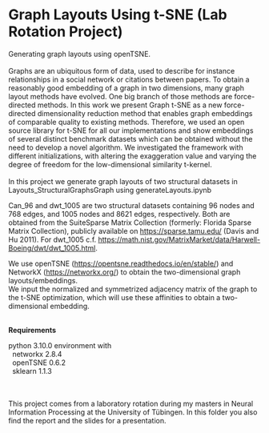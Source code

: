 # Graph Layouts Using t-SNE (Lab Rotation Project)

Generating graph layouts using openTSNE.<br>
<br>
Graphs are an ubiquitous form of data, used to describe for instance relationships in a
social network or citations between papers. To obtain a reasonably good embedding of a graph
in two dimensions, many graph layout methods have evolved. One big branch of those methods
are force-directed methods. In this work we present Graph t-SNE as a new force-directed dimensionality reduction method that enables graph embeddings of comparable quality to existing
methods. Therefore, we used an open source library for t-SNE for all our implementations
and show embeddings of several distinct benchmark datasets which can be obtained without the
need to develop a novel algorithm. We investigated the framework with different initializations, with altering the exaggeration value and varying the degree of freedom for the low-dimensional similarity t-kernel.<br>
<br>
In this project we generate graph layouts of two structural datasets in Layouts_StructuralGraphsGraph using generateLayouts.ipynb<br>

Can_96 and dwt_1005 are two structural datasets containing 96 nodes and 768 edges, and 1005 nodes and 8621 edges, respectively. Both are obtained from the SuiteSparse Matrix Collection (formerly: Florida Sparse Matrix Collection),
publicly available on https://sparse.tamu.edu/ (Davis and Hu 2011). For dwt_1005 c.f. https://math.nist.gov/MatrixMarket/data/Harwell-Boeing/dwt/dwt_1005.html. <br>

We use openTSNE (https://opentsne.readthedocs.io/en/stable/) and NetworkX (https://networkx.org/) to obtain the two-dimensional graph layouts/embeddings.<br>
We input the normalized and symmetrized adjacency matrix of the graph to the t-SNE optimization, which will use these affinities to obtain a two-dimensional embedding.<br>

<br>
<strong>Requirements</strong> <br>

python 3.10.0 environment with<br>
&nbsp; networkx 2.8.4 <br>
&nbsp; openTSNE 0.6.2 <br>
&nbsp; sklearn 1.1.3 <br>

<br>
<br>
This project comes from a laboratory rotation during my masters in Neural Information Processing at the University of Tübingen.
In this folder you also find the report and the slides for a presentation. 
